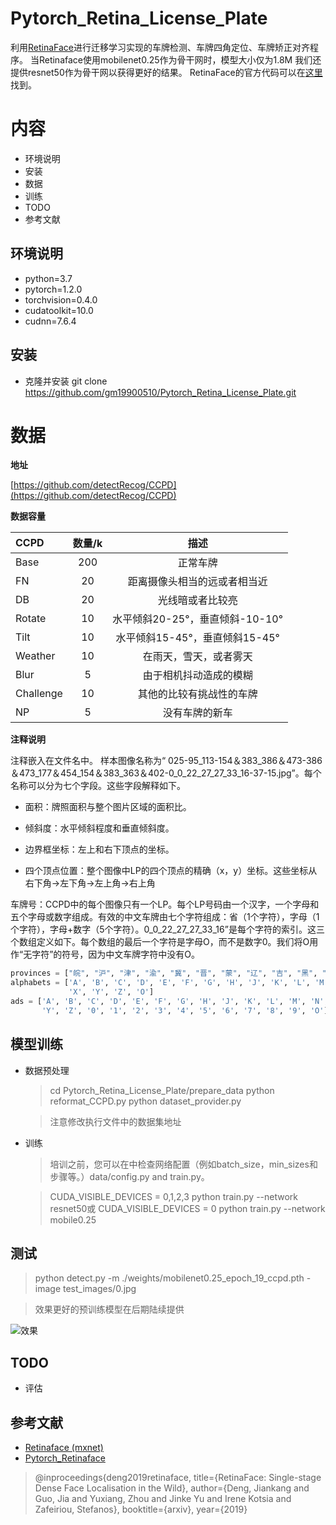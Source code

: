
# Pytorch_Retina_License_Plate
利用[RetinaFace](https://github.com/biubug6/Pytorch_Retinaface)进行迁移学习实现的车牌检测、车牌四角定位、车牌矫正对齐程序。
当Retinaface使用mobilenet0.25作为骨干网时，模型大小仅为1.8M
我们还提供resnet50作为骨干网以获得更好的结果。
RetinaFace的官方代码可以在[这里](https://github.com/deepinsight/insightface/tree/master/RetinaFace)找到。

# 内容
- 环境说明
- 安装
- 数据
- 训练
- TODO
- 参考文献

## 环境说明
- python=3.7
- pytorch=1.2.0 
- torchvision=0.4.0
- cudatoolkit=10.0
- cudnn=7.6.4
## 安装
- 克隆并安装
git clone https://github.com/gm19900510/Pytorch_Retina_License_Plate.git



# 数据
**地址**

 [https://github.com/detectRecog/CCPD](https://github.com/detectRecog/CCPD)
 
**数据容量**

| CCPD | 数量/k | 描述 |
|:-|:-:|:-:|
| Base | 200 |正常车牌 |
| FN | 20 | 距离摄像头相当的远或者相当近 |
| DB | 20 |光线暗或者比较亮 |
| Rotate  |10 | 水平倾斜20-25°，垂直倾斜-10-10° |
| Tilt  |10 | 水平倾斜15-45°，垂直倾斜15-45° |
| Weather | 10 | 在雨天，雪天，或者雾天 |
| Blur | 5 | 由于相机抖动造成的模糊 |
| Challenge | 10 | 其他的比较有挑战性的车牌 |
| NP | 5  |没有车牌的新车 |

**注释说明**

注释嵌入在文件名中。
样本图像名称为“ 025-95_113-154＆383_386＆473-386＆473_177＆454_154＆383_363＆402-0_0_22_27_27_33_16-37-15.jpg”。每个名称可以分为七个字段。这些字段解释如下。

- 面积：牌照面积与整个图片区域的面积比。

- 倾斜度：水平倾斜程度和垂直倾斜度。

- 边界框坐标：左上和右下顶点的坐标。

- 四个顶点位置：整个图像中LP的四个顶点的精确（x，y）坐标。这些坐标从右下角->左下角->左上角->右上角

车牌号：CCPD中的每个图像只有一个LP。每个LP号码由一个汉字，一个字母和五个字母或数字组成。有效的中文车牌由七个字符组成：省（1个字符），字母（1个字符），字母+数字（5个字符）。0_0_22_27_27_33_16”是每个字符的索引。这三个数组定义如下。每个数组的最后一个字符是字母O，而不是数字0。我们将O用作“无字符”的符号，因为中文车牌字符中没有O。
```python
provinces = ["皖", "沪", "津", "渝", "冀", "晋", "蒙", "辽", "吉", "黑", "苏", "浙", "京", "闽", "赣", "鲁", "豫", "鄂", "湘", "粤", "桂", "琼", "川", "贵", "云", "藏", "陕", "甘", "青", "宁", "新", "警", "学", "O"]
alphabets = ['A', 'B', 'C', 'D', 'E', 'F', 'G', 'H', 'J', 'K', 'L', 'M', 'N', 'P', 'Q', 'R', 'S', 'T', 'U', 'V', 'W',
             'X', 'Y', 'Z', 'O']
ads = ['A', 'B', 'C', 'D', 'E', 'F', 'G', 'H', 'J', 'K', 'L', 'M', 'N', 'P', 'Q', 'R', 'S', 'T', 'U', 'V', 'W', 'X',
       'Y', 'Z', '0', '1', '2', '3', '4', '5', '6', '7', '8', '9', 'O']
```
## 模型训练
- 数据预处理
  >cd Pytorch_Retina_License_Plate/prepare_data
  python reformat_CCPD.py
  python dataset_provider.py
  
  > 注意修改执行文件中的数据集地址
-  训练
  	>培训之前，您可以在中检查网络配置（例如batch_size，min_sizes和步骤等。）data/config.py and train.py。
  
  	>CUDA_VISIBLE_DEVICES = 0,1,2,3 python train.py --network resnet50或
  CUDA_VISIBLE_DEVICES = 0 python train.py --network mobile0.25

## 测试
> python detect.py -m ./weights/mobilenet0.25_epoch_19_ccpd.pth -image test_images/0.jpg

> 效果更好的预训练模型在后期陆续提供

![效果](https://github.com/gm19900510/Pytorch_Retina_License_Plate/blob/master/test1.png)

## TODO
- 评估
## 参考文献

- [Retinaface (mxnet)](https://github.com/deepinsight/insightface/tree/master/RetinaFace)
- [Pytorch_Retinaface](https://github.com/biubug6/Pytorch_Retinaface)
>@inproceedings{deng2019retinaface,
title={RetinaFace: Single-stage Dense Face Localisation in the Wild},
author={Deng, Jiankang and Guo, Jia and Yuxiang, Zhou and Jinke Yu and Irene Kotsia and Zafeiriou, Stefanos},
booktitle={arxiv},
year={2019}
